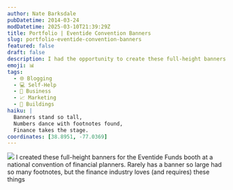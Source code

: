 ```yaml
---
author: Nate Barksdale
pubDatetime: 2014-03-24
modDatetime: 2025-03-10T21:39:29Z
title: Portfolio | Eventide Convention Banners
slug: portfolio-eventide-convention-banners
featured: false
draft: false
description: I had the opportunity to create these full-height banners for the Eventide Funds booth at a national convention of financial planners. Rarely has a banner so large had so many footnotes, but the finance industry loves (and requires) these things.
emoji: 📊
tags:
  - 🌐 Blogging
  - 💻 Self-Help
  - 💼 Business
  - 📈 Marketing
  - 🏢 Buildings
haiku: |
  Banners stand so tall,  
  Numbers dance with footnotes found,  
  Finance takes the stage.
coordinates: [38.8951, -77.0369]
---
```


![](@assets/images/portfolio-eventide.jpg) I created these full-height banners for the Eventide Funds booth at a national convention of financial planners. Rarely has a banner so large had so many footnotes, but the finance industry loves (and requires) these things
